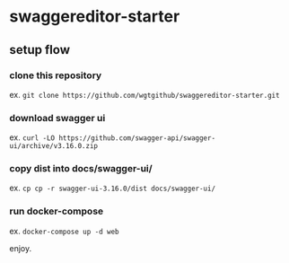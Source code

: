 # swaggereditor-starter

## setup flow
### clone this repository
ex. `git clone https://github.com/wgtgithub/swaggereditor-starter.git`

### download swagger ui
ex. `curl -LO https://github.com/swagger-api/swagger-ui/archive/v3.16.0.zip`

### copy dist into docs/swagger-ui/
ex. `cp cp -r swagger-ui-3.16.0/dist docs/swagger-ui/`

### run docker-compose
ex. `docker-compose up -d web`

enjoy.

